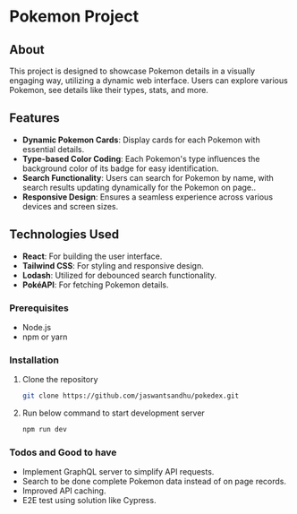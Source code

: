 # Pokemon Project

## About

This project is designed to showcase Pokemon details in a visually engaging way, utilizing a dynamic web interface. Users can explore various Pokemon, see details like their types, stats, and more.

## Features

- **Dynamic Pokemon Cards**: Display cards for each Pokemon with essential details.
- **Type-based Color Coding**: Each Pokemon's type influences the background color of its badge for easy identification.
- **Search Functionality**: Users can search for Pokemon by name, with search results updating dynamically for the Pokemon on page..
- **Responsive Design**: Ensures a seamless experience across various devices and screen sizes.

## Technologies Used

- **React**: For building the user interface.
- **Tailwind CSS**: For styling and responsive design.
- **Lodash**: Utilized for debounced search functionality.
- **PokéAPI**: For fetching Pokemon details.

### Prerequisites

- Node.js
- npm or yarn

### Installation

1. Clone the repository
   ```sh
   git clone https://github.com/jaswantsandhu/pokedex.git

2. Run below command to start development server
   ```sh
   npm run dev

### Todos and Good to have
- Implement GraphQL server to simplify API requests.
- Search to be done complete Pokemon data instead of on page records.
- Improved API caching. 
- E2E test using solution like Cypress.
